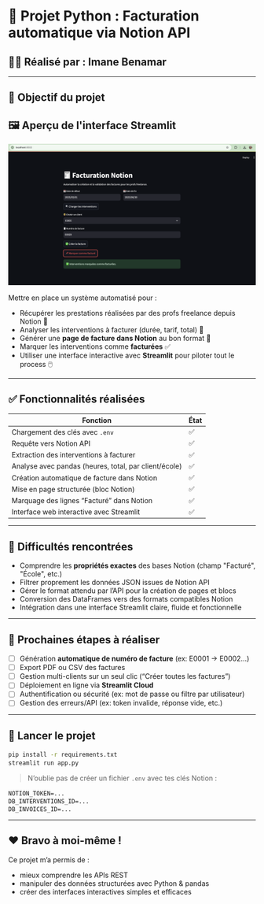 
# 📘 Projet Python : Facturation automatique via Notion API

## 👩‍💻 Réalisé par : Imane Benamar

---

## 🎯 Objectif du projet

## 🖼️ Aperçu de l'interface Streamlit

![Interface Streamlit](captures/interface.png)

Mettre en place un système automatisé pour :

- Récupérer les prestations réalisées par des profs freelance depuis Notion 📄
- Analyser les interventions à facturer (durée, tarif, total) 🧠
- Générer une **page de facture dans Notion** au bon format 🧾
- Marquer les interventions comme **facturées** ✅
- Utiliser une interface interactive avec **Streamlit** pour piloter tout le process 🖱️

---

## ✅ Fonctionnalités réalisées

| Fonction | État |
|---------|------|
| Chargement des clés avec `.env` | ✅ |
| Requête vers Notion API | ✅ |
| Extraction des interventions à facturer | ✅ |
| Analyse avec pandas (heures, total, par client/école) | ✅ |
| Création automatique de facture dans Notion | ✅ |
| Mise en page structurée (bloc Notion) | ✅ |
| Marquage des lignes “Facturé” dans Notion | ✅ |
| Interface web interactive avec Streamlit | ✅ |

---

## 🧩 Difficultés rencontrées

- Comprendre les **propriétés exactes** des bases Notion (champ "Facturé", "École", etc.)
- Filtrer proprement les données JSON issues de Notion API
- Gérer le format attendu par l’API pour la création de pages et blocs
- Conversion des DataFrames vers des formats compatibles Notion
- Intégration dans une interface Streamlit claire, fluide et fonctionnelle

---

## 📌 Prochaines étapes à réaliser

- [ ] Génération **automatique de numéro de facture** (ex: E0001 → E0002…)
- [ ] Export PDF ou CSV des factures
- [ ] Gestion multi-clients sur un seul clic (“Créer toutes les factures”)
- [ ] Déploiement en ligne via **Streamlit Cloud**
- [ ] Authentification ou sécurité (ex: mot de passe ou filtre par utilisateur)
- [ ] Gestion des erreurs/API (ex: token invalide, réponse vide, etc.)

---

## 🚀 Lancer le projet

```bash
pip install -r requirements.txt
streamlit run app.py
```

> N’oublie pas de créer un fichier `.env` avec tes clés Notion :

```
NOTION_TOKEN=...
DB_INTERVENTIONS_ID=...
DB_INVOICES_ID=...
```

---

## ❤️ Bravo à moi-même !

Ce projet m’a permis de :
- mieux comprendre les APIs REST
- manipuler des données structurées avec Python & pandas
- créer des interfaces interactives simples et efficaces
